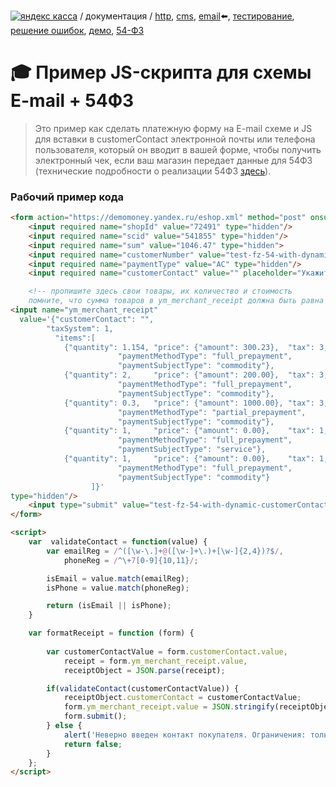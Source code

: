 
<!--
> [начало](#Начало-интеграции), [платежная форма](#Шаг-1-Платежная-форма), [письмо](#Шаг-2-Письмо-об-оплате), [тестирование](#Шаг-3-Тестирование), [faq](#faq)
<sub><sup>**#инструкция для сайтов, использующих простую схему интеграции и уведомления по email**</sup></sub>
Рекомендуем начать с создания [платежной формы](#Шаг-1-Платежная-форма).
https://jira.yamoney.ru/browse/NEWTASK-4499
-->

[![яндекс касса](/i/yakassalogo.png "Яндекс Касса")](https://kassa.yandex.ru) / документация / [http](/demo/010%20интеграция%20для%20самописных%20сайтов.md), [cms](/demo/011%20интеграция%20для%20CMS%20и%20SaaS.md), [email](/010%20интеграция%20email.md):arrow_left:, [тестирование](/demo/030%20тестирование.md), [решение ошибок](/demo/031%20решение%20ошибок.md), [демо](/demo/032%20демо%20стенд.md),  [54-ФЗ](/demo/54-fz.md)

:mortar_board: Пример JS-скрипта для схемы E-mail + 54ФЗ
========================================================

> Это пример как сделать платежную форму на E-mail схеме и JS для вставки в customerContact электронной почты или телефона пользователя, который он вводит в вашей форме, чтобы получить электронный чек, если ваш магазин передает данные для 54ФЗ (технические подробности о реализации 54ФЗ [здесь](/demo/54-fz.md)).

### Рабочий пример кода

```html
<form action="https://demomoney.yandex.ru/eshop.xml" method="post" onsubmit="formatReceipt(this);return false;">
	<input required name="shopId" value="72491" type="hidden"/>
	<input required name="scid" value="541855" type="hidden"/>
	<input required name="sum" value="1046.47" type="hidden">
	<input required name="customerNumber" value="test-fz-54-with-dynamic-customerContact" type="hidden"/>
	<input required name="paymentType" value="AC" type="hidden"/>		
	<input required name="customerContact" value="" placeholder="Укажите телефон +7NNNxxxXXxx или электронный адрес для получения чека" size="72"/><br>

    <!-- пропишите здесь свои товары, их количество и стоимость 
    помните, что сумма товаров в ym_merchant_receipt должна быть равна сумме в sum выше в коде -->
<input name="ym_merchant_receipt"
  value='{"customerContact": "",
        "taxSystem": 1,
          "items":[
            {"quantity": 1.154, "price": {"amount": 300.23},  "tax": 3,"text": "Зеленый чай \"Юн Ву\", кг",
                        "paymentMethodType": "full_prepayment",
                        "paymentSubjectType": "commodity"},
            {"quantity": 2,     "price": {"amount": 200.00},  "tax": 3,"text": "Кружка для чая, шт., скидка 10%",
                        "paymentMethodType": "full_prepayment",
                        "paymentSubjectType": "commodity"},
            {"quantity": 0.3,   "price": {"amount": 1000.00}, "tax": 3,"text": "Предоплата 30%, настольная игра \"Tea Time\""
                        "paymentMethodType": "partial_prepayment",
                        "paymentSubjectType": "commodity"},
            {"quantity": 1,     "price": {"amount": 0.00},    "tax": 1,"text": "Бесплатная доставка"
                        "paymentMethodType": "full_prepayment",
                        "paymentSubjectType": "service"},
            {"quantity": 1,     "price": {"amount": 0.00},    "tax": 1,"text": "Пример одинарной кавычки can\u0027t"
                        "paymentMethodType": "full_prepayment",
                        "paymentSubjectType": "commodity"}
                  ]}'
type="hidden"/>
	<input type="submit" value="test-fz-54-with-dynamic-customerContact">	
</form>

<script>
    var  validateContact = function(value) {
        var emailReg = /^([\w-\.]+@([\w-]+\.)+[\w-]{2,4})?$/,
            phoneReg = /^\+7[0-9]{10,11}/;

        isEmail = value.match(emailReg);
        isPhone = value.match(phoneReg);

        return (isEmail || isPhone);
    }

    var formatReceipt = function (form) {
        
        var customerContactValue = form.customerContact.value,
            receipt = form.ym_merchant_receipt.value,
            receiptObject = JSON.parse(receipt);

        if(validateContact(customerContactValue)) {
            receiptObject.customerContact = customerContactValue;
            form.ym_merchant_receipt.value = JSON.stringify(receiptObject);
            form.submit();
        } else {
            alert('Неверно введен контакт покупателя. Ограничения: только цифры (+792100000000) или адрес электронной почты.')
            return false; 
        }
    };
</script>
```
